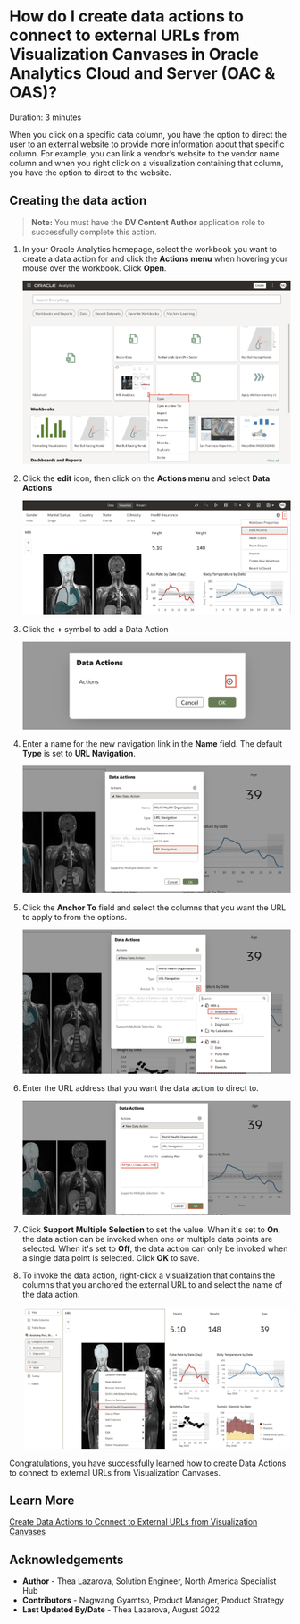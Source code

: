 # How do I create data actions to connect to external URLs from Visualization Canvases in Oracle Analytics Cloud and Server (OAC & OAS)?

Duration: 3 minutes

When you click on a specific data column, you have the option to direct the user to an external website to provide more information about that specific column. For example, you can link a vendor’s website to the vendor name column and when you right click on a visualization containing that column, you have the option to direct to the website.

[](youtube:anxp2tCZO_I)

## Creating the data action
>**Note:** You must have the **DV Content Author** application role to successfully complete this action.

1. In your Oracle Analytics homepage, select the workbook you want to create a data action for and click the **Actions menu** when hovering your mouse over the workbook. Click **Open**.

    ![workbook](images/workbook-home-page.png)

2. Click the **edit** icon, then click on the **Actions menu** and select **Data Actions**

    ![after edit](images/after-edit.png)

3. Click the **+** symbol to add a Data Action

    ![Add data actions](images/data-actions-add.png)

4. Enter a name for the new navigation link in the **Name** field. The default **Type** is set to **URL Navigation**.

    ![Type](images/type.png)

5. Click the **Anchor To** field and select the columns that you want the URL to apply to from the options.

    ![Anchor to](images/anchor-to.png)

6. Enter the URL address that you want the data action to direct to.

    ![url](images/url.png)

7. Click **Support Multiple Selection** to set the value. When it's set to **On**, the data action can be invoked when one or multiple data points are selected. When it's set to **Off**, the data action can only be invoked when a single data point is selected. Click **OK** to save.

8. To invoke the data action, right-click a visualization that contains the columns that you anchored the external URL to and select the name of the data action.

    ![ok save](images/activate-data-action.png)

Congratulations, you have successfully learned how to create Data Actions to connect to external URLs from Visualization Canvases.


## Learn More
[Create Data Actions to Connect to External URLs from Visualization Canvases](https://docs.oracle.com/en/cloud/paas/analytics-cloud/acubi/create-data-actions-connect-external-urls-visualization-canvases.html)


## Acknowledgements
* **Author** - Thea Lazarova, Solution Engineer, North America Specialist Hub
* **Contributors** - Nagwang Gyamtso, Product Manager, Product Strategy
* **Last Updated By/Date** - Thea Lazarova,  August 2022
